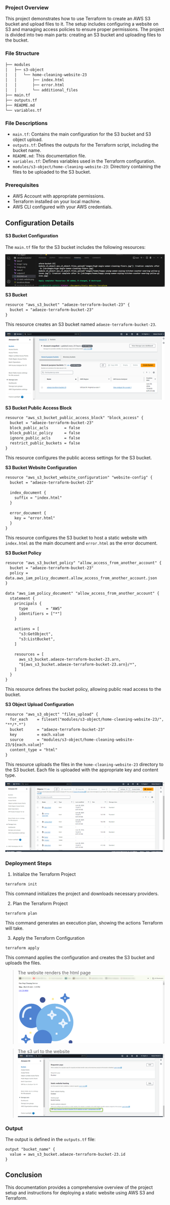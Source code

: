 ### Project Overview

This project demonstrates how to use Terraform to create an AWS S3 bucket and upload files to it. The setup includes configuring a website on S3 and managing access policies to ensure proper permissions. The project is divided into two main parts: creating an S3 bucket and uploading files to the bucket.

### File Structure
```
├── modules
│   ├── s3-object
│   │   └── home-cleaning-website-23
│   │       ├── index.html
│   │       ├── error.html
│   │       └── additional_files
├── main.tf
├── outputs.tf
├── README.md
└── variables.tf
```
### File Descriptions
- `main.tf`: Contains the main configuration for the S3 bucket and S3 object upload.
- `outputs.tf`: Defines the outputs for the Terraform script, including the bucket name.
- `README.md`: This documentation file.
- `variables.tf`: Defines variables used in the Terraform configuration.
- `modules/s3-object/home-cleaning-website-23`: Directory containing the files to be uploaded to the S3 bucket.

### Prerequisites
- AWS Account with appropriate permissions.
- Terraform installed on your local machine.
- AWS CLI configured with your AWS credentials.

## Configuration Details

#### S3 Bucket Configuration
The `main.tf` file for the S3 bucket includes the following resources:

![terraform configuration](image-2.png)

**S3 Bucket**
```
resource "aws_s3_bucket" "adaeze-terraform-bucket-23" {
  bucket = "adaeze-terraform-bucket-23"
}

```

This resource creates an S3 bucket named `adaeze-terraform-bucket-23`.

![bucket](image-1.png)

**S3 Bucket Public Access Block**

```
resource "aws_s3_bucket_public_access_block" "block_access" {
  bucket = "adaeze-terraform-bucket-23"
  block_public_acls       = false
  block_public_policy     = false
  ignore_public_acls      = false
  restrict_public_buckets = false
}

```

This resource configures the public access settings for the S3 bucket.

**S3 Bucket Website Configuration**

```
resource "aws_s3_bucket_website_configuration" "website-config" {
  bucket = "adaeze-terraform-bucket-23"

  index_document {
    suffix = "index.html"
  }

  error_document {
    key = "error.html"
  }
}

```

This resource configures the S3 bucket to host a static website with `index.html` as the main document and `error.html` as the error document.

**S3 Bucket Policy**

```
resource "aws_s3_bucket_policy" "allow_access_from_another_account" {
  bucket = "adaeze-terraform-bucket-23"
  policy = data.aws_iam_policy_document.allow_access_from_another_account.json
}

data "aws_iam_policy_document" "allow_access_from_another_account" {
  statement {
    principals {
      type        = "AWS"
      identifiers = ["*"]
    }

    actions = [
      "s3:GetObject",
      "s3:ListBucket",
    ]

    resources = [
      aws_s3_bucket.adaeze-terraform-bucket-23.arn,
      "${aws_s3_bucket.adaeze-terraform-bucket-23.arn}/*",
    ]
  }
}

```

This resource defines the bucket policy, allowing public read access to the bucket.

**S3 Object Upload Configuration**

```
resource "aws_s3_object" "files_upload" {
  for_each    = fileset("modules/s3-object/home-cleaning-website-23/", "**/*.*")
  bucket      = "adaeze-terraform-bucket-23"
  key         = each.value
  source      = "modules/s3-object/home-cleaning-website-23/${each.value}"
  content_type = "html"
}

```

This resource uploads the files in the `home-cleaning-website-23` directory to the S3 bucket. Each file is uploaded with the appropriate key and content type.

![object upload](image.png)

### Deployment Steps

1. Initialize the Terraform Project

```
terraform init
```
This command initializes the project and downloads necessary providers.

2. Plan the Terraform Project

```
terraform plan

```
This command generates an execution plan, showing the actions Terraform will take.

3. Apply the Terraform Configuration

```
terraform apply

```

This command applies the configuration and creates the S3 bucket and uploads the files.

>The website renders the html page
![html page](image-3.png)

>The s3 url to the website
![s3 url](image-4.png)

### Output

The output is defined in the `outputs.tf` file:

```
output "bucket_name" {
  value = aws_s3_bucket.adaeze-terraform-bucket-23.id
}

```


## Conclusion

This documentation provides a comprehensive overview of the project setup and instructions for deploying a static website using AWS S3 and Terraform. 